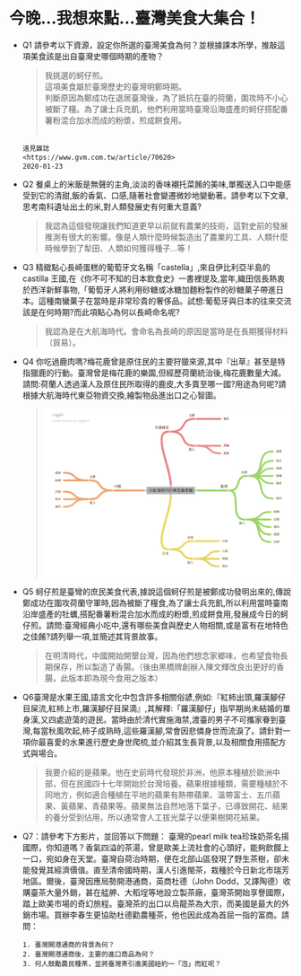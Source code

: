 今晚...我想來點...臺灣美食大集合！
==
- Q1 請參考以下資源，設定你所選的臺灣美食為何？並根據課本所學，推敲這項美食該是出自臺灣史哪個時期的產物？
  > 我挑選的蚵仔煎。<br>這項美食屬於臺灣歷史的臺灣明鄭時期。<br>判斷原因為鄭成功在退居臺灣後，為了抵抗在臺的荷蘭，圍攻時不小心被斷了糧。為了讓士兵充飢，他們利用當時臺灣沿海盛產的蚵仔搭配番薯粉混合加水而成的粉漿，煎成餅食用。<br><br>
  ```
  遠見雜誌
  <https://www.gvm.com.tw/article/70620>
  2020-01-23
  ```
- Q2 餐桌上的米飯是無聲的主角,淡淡的香味襯托菜餚的美味,單獨送入口中能感受到它的清甜,飯的香氣、口感,隨著社會變遷微妙地變動著。請參考以下文章,思考南科遺址出土的米,對人類發展史有何重大意義?
  > 我認為這個發現讓我們知道更早以前就有農業的技術，這對史前的發展推測有很大的影響。像是人類什麼時候製造出了農業的工具、人類什麼時候學到了犁田、人類如何獲得種子...等！
- Q3 精緻點心長崎蛋糕的葡萄牙文名稱「castella」,來自伊比利亞半島的 castilla 王國,在《你不可不知的日本飲食史》一書裡提及,當年,織田信長熱衷於西洋新鮮事物,「葡萄牙人將利用砂糖或冰糖加麵粉製作的砂糖菓子帶進日本。這種南蠻菓子在當時是非常珍貴的奢侈品。試想:葡萄牙與日本的往來交流該是在何時期?而此項點心為何以長崎命名呢?
  > 我認為是在大航海時代。會命名為長崎的原因是當時是在長期獲得材料（貿易）。
- Q4 你吃過鹿肉嗎?梅花鹿曾是原住民的主要狩獵來源,其中『出草』甚至是特指獵鹿的行動。臺灣曾是梅花鹿的樂園,但經歷荷蘭統治後,梅花鹿數量大減。請問:荷蘭人透過漢人及原住民所取得的鹿皮,大多賣至哪一國?用途為何呢?請根據大航海時代東亞物資交換,繪製物品進出口之心智圖。
  > ![image](https://github.com/Yushun-Chen/7-1-tw_food/blob/main/%E5%A4%A7%E8%88%AA%E6%B5%B7%E6%99%82%E4%BB%A3%E7%9A%84%E8%B2%BF%E6%98%93%E5%9C%96.png)
- Q5 蚵仔煎是臺彎的庶民美食代表,據說這個蚵仔煎是被鄭成功發明出來的,傳說鄭成功在圍攻荷蘭守軍時,因為被斷了糧食,為了讓士兵充飢,所以利用當時臺南沿岸盛產的牡蠣,搭配番薯粉混合加水而成的粉漿,煎成餅食用,發展成今日的蚵仔煎。請問:臺灣經典小吃中,還有哪些美食與歷史人物相關,或是富有在地特色之佳餚?請列舉一項,並簡述其背景故事。
  > 在明清時代，中國開始開墾台灣，因為他們想念家鄉味，也希望食物長期保存，所以製造了香腸。（後由黑橋牌創辦人陳文輝改良出更好的香腸，此版本即為現今食用之版本）
- Q6臺灣是水果王國,語言文化中包含許多相關俗諺,例如:『紅柿出頭,羅漢腳仔目屎流,紅柿上市,羅漢腳仔目屎滴』,其解釋:「羅漢腳仔」指早期尚未結婚的單身漢,又四處遊蕩的遊民。當時由於清代實施海禁,渡臺的男子不可攜家眷到臺灣,每當秋風吹起,柿子成熟時,這些羅漢腳,常會因悲憐身世而流淚了。請針對一項你最喜愛的水果進行歷史身世爬梳,並介紹其生長背景,以及相關食用搭配方式與場合。
  > 我要介紹的是蘋果。他在史前時代發現於非洲，他原本種植於歐洲中部，但在民國四十七年開始於台灣培養。蘋果根據種類，需要種植於不同地方，例如適合種植在平地的蘋果有熱帶蘋果、溫帶富士、五爪蘋果、黃蘋果、青蘋果等。蘋果無法自然地落下葉子，已導致開花、結果的養分受到佔用，所以通常會人工拔光葉子以便果樹開花結果。
- Q7：請參考下方影片，並回答以下問題：
臺灣的pearl milk tea珍珠奶茶名揚國際，你知道嗎？香氣四溢的茶湯，曾是歐美上流社會的心頭好，能夠飲餟上一口，宛如身在天堂。臺灣自荷治時期，便在北部山區發現了野生茶樹，卻未能發覺其經濟價值。直至清帝國時期，漢人引進閩茶，栽種於今日新北市瑞芳地區。爾後，臺灣因應局勢開港通商，英商杜德（John Dodd，又譯陶德）收購臺茶大量外銷，甚在艋舺、大稻埕等地設立製茶廠，臺灣茶開始享譽國際，踏上歐美市場的奇幻旅程。臺灣茶的出口以烏龍茶為大宗，而美國是最大的外銷市場。買辦李春生更協助杜德勸農種茶，他也因此成為首屈一指的富商。請問：
  ```
  1. 臺灣開港通商的背景為何？
  2. 臺灣開港通商後，主要的進口商品為何？
  3. 何人鼓勵農民種茶，並將臺灣茶引進美國紐約一「泡」而紅呢？
  ```

